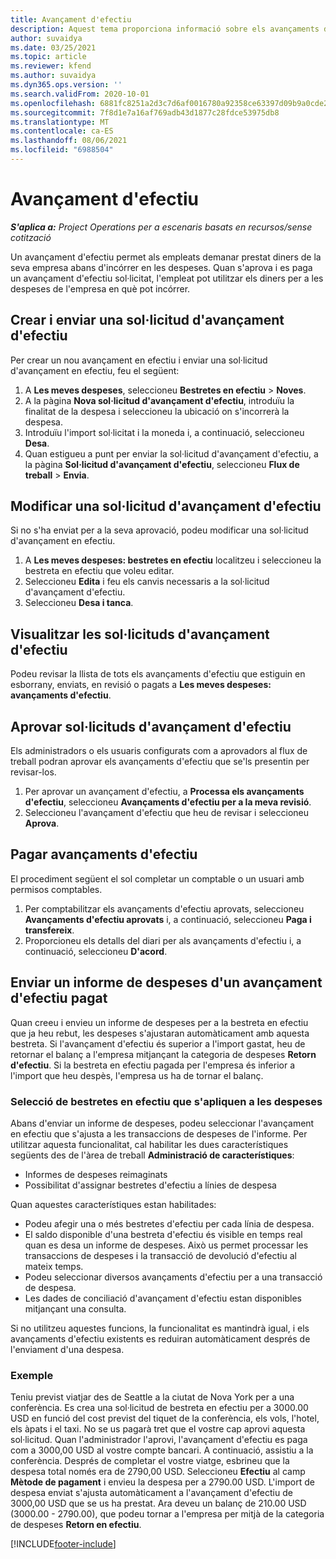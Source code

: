 ```yaml
---
title: Avançament d'efectiu
description: Aquest tema proporciona informació sobre els avançaments d'efectiu.
author: suvaidya
ms.date: 03/25/2021
ms.topic: article
ms.reviewer: kfend
ms.author: suvaidya
ms.dyn365.ops.version: ''
ms.search.validFrom: 2020-10-01
ms.openlocfilehash: 6881fc8251a2d3c7d6af0016780a92358ce63397d09b9a0cde201126cd2912cc
ms.sourcegitcommit: 7f8d1e7a16af769adb43d1877c28fdce53975db8
ms.translationtype: MT
ms.contentlocale: ca-ES
ms.lasthandoff: 08/06/2021
ms.locfileid: "6988504"
---
```

# <a name="cash-advance"></a>Avançament d'efectiu

_**S'aplica a:** Project Operations per a escenaris basats en recursos/sense cotització_

Un avançament d'efectiu permet als empleats demanar prestat diners de la seva empresa abans d'incórrer en les despeses. Quan s'aprova i es paga un avançament d'efectiu sol·licitat, l'empleat pot utilitzar els diners per a les despeses de l'empresa en què pot incórrer. 

## <a name="create-and-submit-a-cash-advance-request"></a>Crear i enviar una sol·licitud d'avançament d'efectiu
Per crear un nou avançament en efectiu i enviar una sol·licitud d'avançament en efectiu, feu el següent: 

1. A **Les meves despeses**, seleccioneu **Bestretes en efectiu** > **Noves**. 
2. A la pàgina **Nova sol·licitud d'avançament d'efectiu**, introduïu la finalitat de la despesa i seleccioneu la ubicació on s'incorrerà la despesa.
3. Introduïu l'import sol·licitat i la moneda i, a continuació, seleccioneu **Desa**. 
4. Quan estigueu a punt per enviar la sol·licitud d'avançament d'efectiu, a la pàgina **Sol·licitud d'avançament d'efectiu**, seleccioneu **Flux de treball** > **Envia**.

## <a name="modify-a-cash-advance-request"></a>Modificar una sol·licitud d'avançament d'efectiu

Si no s'ha enviat per a la seva aprovació, podeu modificar una sol·licitud d'avançament en efectiu.

1. A **Les meves despeses: bestretes en efectiu** localitzeu i seleccioneu la bestreta en efectiu que voleu editar.
2. Seleccioneu **Edita** i feu els canvis necessaris a la sol·licitud d'avançament d'efectiu. 
3. Seleccioneu **Desa i tanca**.


## <a name="view-cash-advance-requests"></a>Visualitzar les sol·licituds d'avançament d'efectiu
Podeu revisar la llista de tots els avançaments d'efectiu que estiguin en esborrany, enviats, en revisió o pagats a **Les meves despeses: avançaments d'efectiu**. 

## <a name="approve-cash-advance-requests"></a>Aprovar sol·licituds d'avançament d'efectiu

Els administradors o els usuaris configurats com a aprovadors al flux de treball podran aprovar els avançaments d'efectiu que se'ls presentin per revisar-los. 

1. Per aprovar un avançament d'efectiu, a **Processa els avançaments d'efectiu**, seleccioneu **Avançaments d'efectiu per a la meva revisió**.
2. Seleccioneu l'avançament d'efectiu que heu de revisar i seleccioneu **Aprova**.  

## <a name="pay-cash-advances"></a>Pagar avançaments d'efectiu 
El procediment següent el sol completar un comptable o un usuari amb permisos comptables.

1. Per comptabilitzar els avançaments d'efectiu aprovats, seleccioneu **Avançaments d'efectiu aprovats** i, a continuació, seleccioneu **Paga i transfereix**.  
2. Proporcioneu els detalls del diari per als avançaments d'efectiu i, a continuació, seleccioneu **D'acord**. 

## <a name="submit-an-expense-report-against-a-paid-cash-advance"></a>Enviar un informe de despeses d'un avançament d'efectiu pagat 

Quan creeu i envieu un informe de despeses per a la bestreta en efectiu que ja heu rebut, les despeses s'ajustaran automàticament amb aquesta bestreta. Si l'avançament d'efectiu és superior a l'import gastat, heu de retornar el balanç a l'empresa mitjançant la categoria de despeses **Retorn d'efectiu**. Si la bestreta en efectiu pagada per l'empresa és inferior a l'import que heu despès, l'empresa us ha de tornar el balanç. 

### <a name="select-cash-advances-that-apply-to-your-expenses"></a>Selecció de bestretes en efectiu que s'apliquen a les despeses
Abans d'enviar un informe de despeses, podeu seleccionar l'avançament en efectiu que s'ajusta a les transaccions de despeses de l'informe. Per utilitzar aquesta funcionalitat, cal habilitar les dues característiques següents des de l'àrea de treball **Administració de característiques**:

  - Informes de despeses reimaginats
  - Possibilitat d'assignar bestretes d'efectiu a línies de despesa
 
 Quan aquestes característiques estan habilitades:
 
  - Podeu afegir una o més bestretes d'efectiu per cada línia de despesa.
  - El saldo disponible d'una bestreta d'efectiu és visible en temps real quan es desa un informe de despeses. Això us permet processar les transaccions de despeses i la transacció de devolució d'efectiu al mateix temps.
  - Podeu seleccionar diversos avançaments d'efectiu per a una transacció de despesa.
  - Les dades de conciliació d'avançament d'efectiu estan disponibles mitjançant una consulta. 
 
Si no utilitzeu aquestes funcions, la funcionalitat es mantindrà igual, i els avançaments d'efectiu existents es reduiran automàticament després de l'enviament d'una despesa.

### <a name="example"></a>Exemple 
Teniu previst viatjar des de Seattle a la ciutat de Nova York per a una conferència. Es crea una sol·licitud de bestreta en efectiu per a 3000.00 USD en funció del cost previst del tiquet de la conferència, els vols, l'hotel, els àpats i el taxi. No se us pagarà tret que el vostre cap aprovi aquesta sol·licitud. Quan l'administrador l'aprovi, l'avançament d'efectiu es paga com a 3000,00 USD al vostre compte bancari. A continuació, assistiu a la conferència. Després de completar el vostre viatge, esbrineu que la despesa total només era de 2790,00 USD. Seleccioneu **Efectiu** al camp **Mètode de pagament** i envieu la despesa per a 2790.00 USD. L'import de despesa enviat s'ajusta automàticament a l'avançament d'efectiu de 3000,00 USD que se us ha prestat. Ara deveu un balanç de 210.00 USD (3000.00 - 2790.00), que podeu tornar a l'empresa per mitjà de la categoria de despeses **Retorn en efectiu**.



[!INCLUDE[footer-include](../includes/footer-banner.md)]
